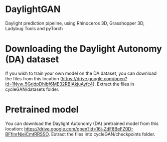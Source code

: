 # DaylightGAN
Daylight prediction pipeline, using Rhinoceros 3D, Grasshopper 3D, Ladybug Tools and pyTorch

# Downloading the Daylight Autonomy (DA) dataset

If you wish to train your own model on the DA dataset, you can download the files from this location (https://drive.google.com/open?id=1Nvw_5GrjdpDhlbf6ME32RBIAkjuAyfc4). Extract the files in cycleGAN/datasets folder.

# Pretrained model

You can download the Daylight Autonomy (DA) pretrained model from this location: https://drive.google.com/open?id=16i-ZdF8BeFZ0D-BFfinrNjeiCmtRRSSO. Extract the files into cycleGAN/checkpoints folder.
